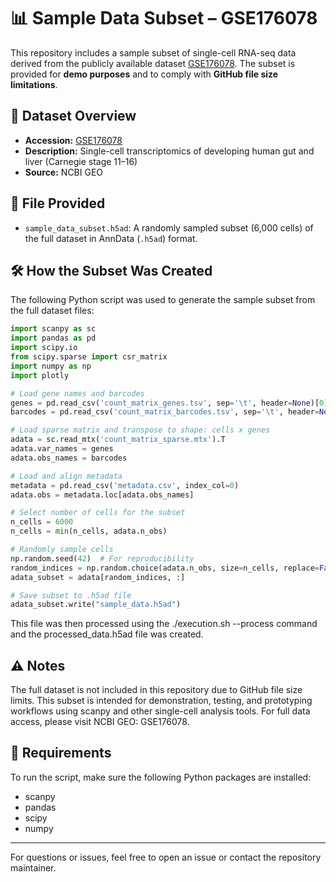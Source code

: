 # 📊 Sample Data Subset – GSE176078

This repository includes a sample subset of single-cell RNA-seq data derived from the publicly available dataset [GSE176078](https://www.ncbi.nlm.nih.gov/geo/query/acc.cgi?acc=GSE176078). The subset is provided for **demo purposes** and to comply with **GitHub file size limitations**.

## 🧬 Dataset Overview

- **Accession:** [GSE176078](https://www.ncbi.nlm.nih.gov/geo/query/acc.cgi?acc=GSE176078)  
- **Description:** Single-cell transcriptomics of developing human gut and liver (Carnegie stage 11–16)  
- **Source:** NCBI GEO

## 📁 File Provided

- `sample_data_subset.h5ad`: A randomly sampled subset (6,000 cells) of the full dataset in AnnData (`.h5ad`) format.

## 🛠️ How the Subset Was Created

The following Python script was used to generate the sample subset from the full dataset files:

```python
import scanpy as sc
import pandas as pd
import scipy.io
from scipy.sparse import csr_matrix
import numpy as np
import plotly

# Load gene names and barcodes
genes = pd.read_csv('count_matrix_genes.tsv', sep='\t', header=None)[0].values
barcodes = pd.read_csv('count_matrix_barcodes.tsv', sep='\t', header=None)[0].values

# Load sparse matrix and transpose to shape: cells x genes
adata = sc.read_mtx('count_matrix_sparse.mtx').T
adata.var_names = genes
adata.obs_names = barcodes

# Load and align metadata
metadata = pd.read_csv('metadata.csv', index_col=0)
adata.obs = metadata.loc[adata.obs_names]

# Select number of cells for the subset
n_cells = 6000
n_cells = min(n_cells, adata.n_obs)

# Randomly sample cells
np.random.seed(42)  # For reproducibility
random_indices = np.random.choice(adata.n_obs, size=n_cells, replace=False)
adata_subset = adata[random_indices, :]

# Save subset to .h5ad file
adata_subset.write("sample_data.h5ad")
```

This file was then processed using the ./execution.sh --process command and the processed_data.h5ad file was created.

## ⚠️ Notes

The full dataset is not included in this repository due to GitHub file size limits.
This subset is intended for demonstration, testing, and prototyping workflows using scanpy and other single-cell analysis tools.
For full data access, please visit NCBI GEO: GSE176078.

## 🔧 Requirements

To run the script, make sure the following Python packages are installed:

- scanpy
- pandas
- scipy
- numpy

---

For questions or issues, feel free to open an issue or contact the repository maintainer.
